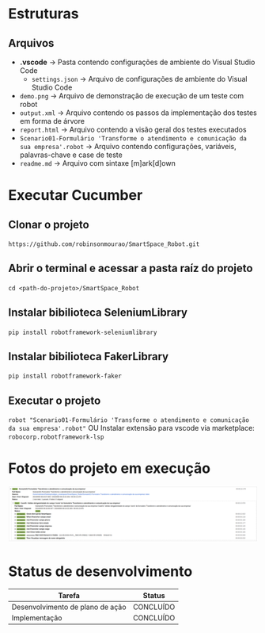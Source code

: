# Estruturas
## Arquivos

- **.vscode** -> Pasta contendo configurações de ambiente do Visual Studio Code
    - `settings.json` -> Arquivo de configurações de ambiente do Visual Studio Code    
- `demo.png` -> Arquivo de demonstração de execução de um teste com robot
- `output.xml` -> Arquivo contendo os passos da implementação dos testes em forma de árvore
- `report.html` -> Arquivo contendo a visão geral dos testes executados
- `Scenario01-Formulário 'Transforme o atendimento e comunicação da sua empresa'.robot` -> Arquivo contendo configurações, variáveis, palavras-chave e case de teste
- `readme.md` -> Arquivo com sintaxe [m]ark[d]own

# Executar Cucumber
## Clonar o projeto
`https://github.com/robinsonmourao/SmartSpace_Robot.git`
## Abrir o terminal e acessar a pasta raíz do projeto
`cd <path-do-projeto>/SmartSpace_Robot`
## Instalar bibilioteca SeleniumLibrary
`pip install robotframework-seleniumlibrary`
## Instalar bibilioteca FakerLibrary
`pip install robotframework-faker`

## Executar o projeto
`robot "Scenario01-Formulário 'Transforme o atendimento e comunicação da sua empresa'.robot"`
OU Instalar extensão para vscode via marketplace: 
`robocorp.robotframework-lsp`

# Fotos do projeto em execução
![alt text](demo.png)

# Status de desenvolvimento

| Tarefa             | Status        |
|--------------------|---------------|
| Desenvolvimento de plano de ação    | CONCLUÍDO |
| Implementação                       | CONCLUÍDO |